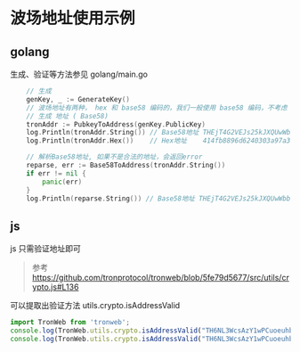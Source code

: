 # 波场地址使用示例

## golang

生成、验证等方法参见 golang/main.go

```go
    // 生成
    genKey, _ := GenerateKey()
    // 波场地址有两种， hex 和 base58 编码的，我们一般使用 base58 编码，不考虑 hex 编码
    // 生成 地址 ( Base58)
    tronAddr := PubkeyToAddress(genKey.PublicKey)
    log.Println(tronAddr.String()) // Base58地址 THEjT4G2VEJs25kJXQUwWbba5cqLL8kzs4
    log.Println(tronAddr.Hex())    // Hex地址    414fb8896d6240303a97a315475d9a747adfae3cea

    // 解析Base58地址, 如果不是合法的地址，会返回error
    reparse, err := Base58ToAddress(tronAddr.String())
    if err != nil {
        panic(err)
    }
    log.Println(reparse.String()) // Base58地址 THEjT4G2VEJs25kJXQUwWbba5cqLL8kzs4
```

## js

js 只需验证地址即可

> 参考 https://github.com/tronprotocol/tronweb/blob/5fe79d5677/src/utils/crypto.js#L136

可以提取出验证方法 utils.crypto.isAddressValid

```js
import TronWeb from 'tronweb';
console.log(TronWeb.utils.crypto.isAddressValid("TH6NL3WcsAzY1wPCuoeuhbmC3gUCDvvBA"));
console.log(TronWeb.utils.crypto.isAddressValid("TH6NL3WcsAzY1wPCuoeuhbmC3gUCDvvBA8"));

```
